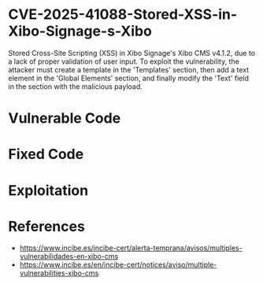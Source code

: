 # CVE-2025-41088-Stored-XSS-in-Xibo-Signage-s-Xibo
Stored Cross-Site Scripting (XSS) in Xibo Signage's Xibo CMS v4.1.2, due to a lack of proper validation of user input. To exploit the vulnerability, the attacker must create a template in the 'Templates' section, then add a text element in the 'Global Elements' section, and finally modify the 'Text' field in the section with the malicious payload.

# Vulnerable Code

# Fixed Code

# Exploitation

# References

- https://www.incibe.es/incibe-cert/alerta-temprana/avisos/multiples-vulnerabilidades-en-xibo-cms
- https://www.incibe.es/en/incibe-cert/notices/aviso/multiple-vulnerabilities-xibo-cms
